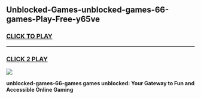 
## Unblocked-Games-unblocked-games-66-games-Play-Free-y65ve
<h3>
<a href="https://premium76.site?title=unblocked-games-66-games&ref=20M">CLICK TO PLAY</a></h3>
<hr>

<h3>
<a href="https://premium76.site?title=unblocked-games-66-games&ref=20M">CLICK 2 PLAY</a>
  
</h3>

<a href="https://premium76.site?title=unblocked-games-66-games&ref=19M"><img src="https://clearcache.store/games.png"></a>


**unblocked-games-66-games games unblocked: Your Gateway to Fun and Accessible Online Gaming**
